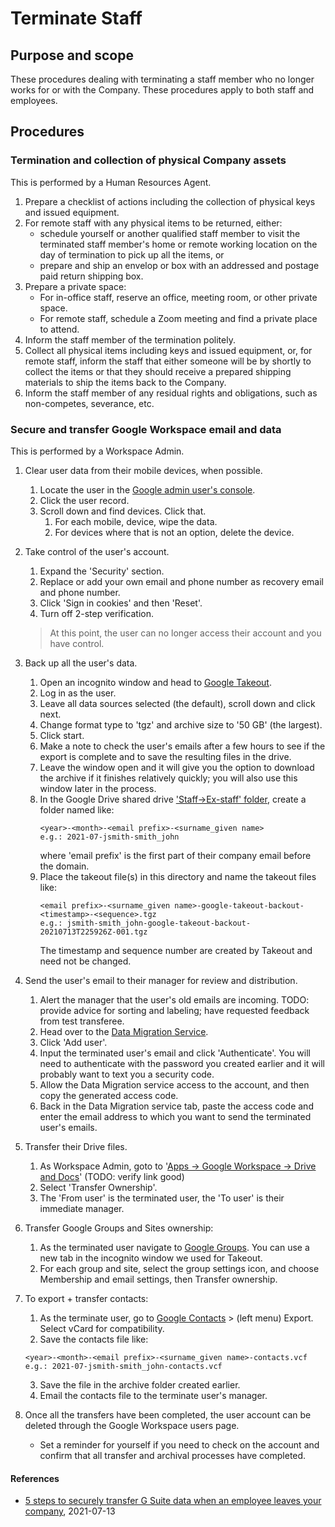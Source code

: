 # Terminate Staff

## Purpose and scope

These procedures dealing with terminating a staff member who no longer works for or with the Company. These procedures apply to both staff and employees.

## Procedures

### Termination and collection of physical Company assets

This is performed by a <role>Human Resources Agent</role>.

1. Prepare a checklist of actions including the collection of physical keys and issued equipment.
2. For remote staff with any physical items to be returned, either:
   * schedule yourself or another qualified staff member to visit the terminated staff member's home or remote working location on the day of termination to pick up all the items, or
   * prepare and ship an envelop or box with an addressed and postage paid return shipping box.
2. Prepare a private space:
   * For in-office staff, reserve an office, meeting room, or other private space.
   * For remote staff, schedule a Zoom meeting and find a private place to attend.
3. Inform the staff member of the termination politely.
4. Collect all physical items including keys and issued equipment, or, for remote staff, inform the staff that either someone will be by shortly to collect the items or that they should receive a prepared shipping materials to ship the items back to the Company.
5. Inform the staff member of any residual rights and obligations, such as non-competes, severance, etc.

### Secure and transfer Google Workspace email and data

This is performed by a <role>Workspace Admin</role>.

1. Clear user data from their mobile devices, when possible.
   1. Locate the user in the [Google admin user's console](https://admin.google.com/ac/users).
   2. Click the user record.
   3. Scroll down and find devices. Click that.
      1. For each mobile, device, wipe the data.
      2. For devices where that is not an option, delete the device.
2. Take control of the user's account.
   1. Expand the 'Security' section.
   2. Replace or add your own email and phone number as recovery email and phone number.
   3. Click 'Sign in cookies' and then 'Reset'.
   4. Turn off 2-step verification.

   >  At this point, the user can no longer access their account and you have control.

6. Back up all the user's data.
   1. Open an incognito window and head to [Google Takeout](https://google.com/takeout).
   2. Log in as the user.
   3. Leave all data sources selected (the default), scroll down and click next.
   4. Change format type to 'tgz' and archive size to '50 GB' (the largest).
   5. Click start.
   6. Make a note to check the user's emails after a few hours to see if the export is complete and to save the resulting files in the drive.
   7. Leave the window open and it will give you the option to download the archive if it finishes relatively quickly; you will also use this window later in the process.
   8. In the Google Drive shared drive ['Staff->Ex-staff' folder](https://drive.google.com/drive/u/0/folders/19kyCIqr-GrPAWyv1oySWxiRU43XxvtDE), create a folder named like:
      ```
      <year>-<month>-<email prefix>-<surname_given name>
      e.g.: 2021-07-jsmith-smith_john
      ```
      where 'email prefix' is the first part of their company email before the domain.
   9. Place the takeout file(s) in this directory and name the takeout files like:
      ```
      <email prefix>-<surname_given name>-google-takeout-backout-<timestamp>-<sequence>.tgz
      e.g.: jsmith-smith_john-google-takeout-backout-20210713T225926Z-001.tgz
      ```
      The timestamp and sequence number are created by Takeout and need not be changed.
5. Send the user's email to their manager for review and distribution.
   1. Alert the manager that the user's old emails are incoming. TODO: provide advice for sorting and labeling; have requested feedback from test transferee.
   2. Head over to the [Data Migration Service](https://admin.google.com/ac/dms).
   3. Click 'Add user'.
   4. Input the terminated user's email and click 'Authenticate'. You will need to authenticate with the password you created earlier and it will probably want to text you a security code.
   5. Allow the Data Migration service access to the account, and then copy the generated access code.
   6. Back in the Data Migration service tab, paste the access code and enter the email address to which you want to send the terminated user's emails.
6. Transfer their Drive files.
   1. As Workspace Admin, goto to '[Apps -> Google Workspace -> Drive and Docs](https://admin.google.com/ac/appsettings/55656082996)' (TODO: verify link good)
   2. Select 'Transfer Ownership'.
   3. The 'From user' is the terminated user, the 'To user' is their immediate manager.
7. Transfer Google Groups and Sites ownership:
   1. As the terminated user navigate to [Google Groups](https://groups.google.com). You can use a new tab in the incognito window we used for Takeout.
   2. For each group and site, select the group settings icon, and choose Membership and email settings, then Transfer ownership.
8. To export + transfer contacts:
   1. As the terminate user, go to [Google Contacts](https://contacts.google.com/) > (left menu) Export. Select vCard for compatibility.
   2. Save the contacts file like:
   ```
   <year>-<month>-<email prefix>-<surname_given name>-contacts.vcf
   e.g.: 2021-07-jsmith-smith_john-contacts.vcf
   ```
   3. Save the file in the archive folder created earlier.
   4. Email the contacts file to the terminate user's manager.
9. Once all the transfers have been completed, the user account can be deleted through the Google Workspace users page.
   * Set a reminder for yourself if you need to check on the account and confirm that all transfer and archival processes have completed.

#### References

* [5 steps to securely transfer G Suite data when an employee leaves your company](https://www.techrepublic.com/article/5-steps-to-securely-transfer-g-suite-data-when-an-employee-leaves-your-company/), 2021-07-13
